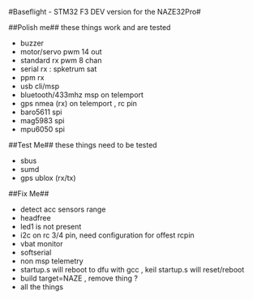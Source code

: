 #Baseflight - STM32 F3 DEV version for the NAZE32Pro#


##Polish me##
these things work and are tested

* buzzer
* motor/servo pwm 14 out
* standard rx pwm 8 chan
* serial rx : spketrum sat
* ppm rx
* usb cli/msp
* bluetooth/433mhz msp on telemport 
* gps nmea (rx) on telemport , rc pin
* baro5611 spi 
* mag5983 spi
* mpu6050 spi


##Test Me##
these things need to be tested

* sbus 
* sumd
* gps ublox (rx/tx)


##Fix Me##
* detect acc sensors range
* headfree
* led1 is not present
* i2c on rc 3/4 pin, need configuration for offest rcpin
* vbat monitor
* softserial
* non msp telemetry
* startup.s will reboot to dfu with gcc , keil startup.s  will reset/reboot
* build target=NAZE , remove thing ?
* all the things